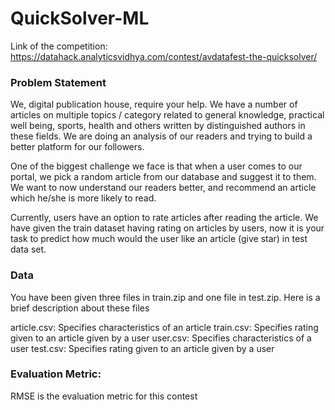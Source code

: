 # QuickSolver-ML

Link of the competition: https://datahack.analyticsvidhya.com/contest/avdatafest-the-quicksolver/

### Problem Statement
We, digital publication house, require your help. We have a number of articles on multiple topics / category related to general knowledge, practical well being, sports, health and others written by distinguished authors in these fields. We are doing an analysis of our readers and trying to build a better platform for our followers.

One of the biggest challenge we face is that when a user comes to our portal, we pick a random article from our database and suggest it to them. We want to now understand our readers better, and recommend an article which he/she is more likely to read. 

Currently, users have an option to rate articles after reading the article. We have given the train dataset having rating on articles by users, now it is your task to predict how much would the user like an article (give star) in test data set.

### Data
You have been given three files in train.zip and one file in test.zip. Here is a brief description about these files

article.csv: Specifies characteristics of an article
train.csv: Specifies rating given to an article given by a user
user.csv: Specifies characteristics of a user
test.csv: Specifies rating given to an article given by a user

### Evaluation Metric:
RMSE is the evaluation metric for this contest
